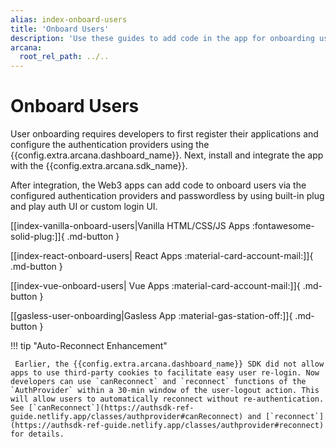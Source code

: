 ```yaml
---
alias: index-onboard-users
title: 'Onboard Users'
description: 'Use these guides to add code in the app for onboarding users via the configured authentication mechanisms. Use plug-and-play UI or build custom UI to onboard users.'
arcana:
  root_rel_path: ../..
---
```

# Onboard Users

User onboarding requires developers to first register their applications and configure the authentication providers using the {{config.extra.arcana.dashboard_name}}. Next, install and integrate the app with the {{config.extra.arcana.sdk_name}}.

After integration, the Web3 apps can add code to onboard users via the configured authentication providers and passwordless by using built-in plug and play auth UI or custom login UI.

[[index-vanilla-onboard-users|Vanilla HTML/CSS/JS Apps :fontawesome-solid-plug:]]{ .md-button }

[[index-react-onboard-users| React Apps :material-card-account-mail:]]{ .md-button }

[[index-vue-onboard-users| Vue Apps :material-card-account-mail:]]{ .md-button }

[[gasless-user-onboarding|Gasless App :material-gas-station-off:]]{ .md-button }

!!! tip  "Auto-Reconnect Enhancement"

     Earlier, the {{config.extra.arcana.dashboard_name}} SDK did not allow apps to use third-party cookies to facilitate easy user re-login. Now developers can use `canReconnect` and `reconnect` functions of the `AuthProvider` within a 30-min window of the user-logout action. This will allow users to automatically reconnect without re-authentication. See [`canReconnect`](https://authsdk-ref-guide.netlify.app/classes/authprovider#canReconnect) and [`reconnect`](https://authsdk-ref-guide.netlify.app/classes/authprovider#reconnect) for details.
